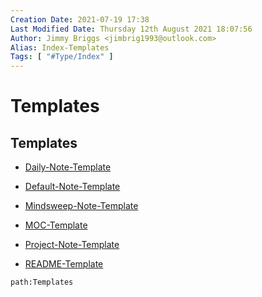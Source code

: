 ```yaml
---
Creation Date: 2021-07-19 17:38
Last Modified Date: Thursday 12th August 2021 18:07:56
Author: Jimmy Briggs <jimbrig1993@outlook.com>
Alias: Index-Templates
Tags: [ "#Type/Index" ]
---
```


# Templates

## Templates

- [Daily-Note-Template](Daily-Note-Template.md)

- [Default-Note-Template](Default-Note-Template.md)

- [Mindsweep-Note-Template](Mindsweep-Note-Template.md)

- [MOC-Template](MOC-Template.md)

- [Project-Note-Template](Project-Note-Template.md)

- [README-Template](README-Template.md)

```query
path:Templates
```